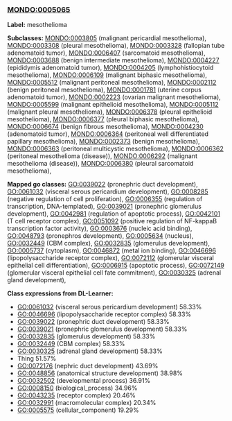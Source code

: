 
### [MONDO:0005065](http://purl.obolibrary.org/obo/MONDO_0005065)
**Label:** mesothelioma

**Subclasses:** [MONDO:0003805](http://purl.obolibrary.org/obo/MONDO_0003805) (malignant pericardial mesothelioma), [MONDO:0003308](http://purl.obolibrary.org/obo/MONDO_0003308) (pleural mesothelioma), [MONDO:0003328](http://purl.obolibrary.org/obo/MONDO_0003328) (fallopian tube adenomatoid tumor), [MONDO:0006407](http://purl.obolibrary.org/obo/MONDO_0006407) (sarcomatoid mesothelioma), [MONDO:0003688](http://purl.obolibrary.org/obo/MONDO_0003688) (benign intermediate mesothelioma), [MONDO:0004227](http://purl.obolibrary.org/obo/MONDO_0004227) (epididymis adenomatoid tumor), [MONDO:0004205](http://purl.obolibrary.org/obo/MONDO_0004205) (lymphohistiocytoid mesothelioma), [MONDO:0006109](http://purl.obolibrary.org/obo/MONDO_0006109) (malignant biphasic mesothelioma), [MONDO:0005512](http://purl.obolibrary.org/obo/MONDO_0005512) (malignant peritoneal mesothelioma), [MONDO:0002112](http://purl.obolibrary.org/obo/MONDO_0002112) (benign peritoneal mesothelioma), [MONDO:0001781](http://purl.obolibrary.org/obo/MONDO_0001781) (uterine corpus adenomatoid tumor), [MONDO:0002223](http://purl.obolibrary.org/obo/MONDO_0002223) (ovarian malignant mesothelioma), [MONDO:0005599](http://purl.obolibrary.org/obo/MONDO_0005599) (malignant epithelioid mesothelioma), [MONDO:0005112](http://purl.obolibrary.org/obo/MONDO_0005112) (malignant pleural mesothelioma), [MONDO:0006378](http://purl.obolibrary.org/obo/MONDO_0006378) (pleural epithelioid mesothelioma), [MONDO:0006377](http://purl.obolibrary.org/obo/MONDO_0006377) (pleural biphasic mesothelioma), [MONDO:0006674](http://purl.obolibrary.org/obo/MONDO_0006674) (benign fibrous mesothelioma), [MONDO:0004230](http://purl.obolibrary.org/obo/MONDO_0004230) (adenomatoid tumor), [MONDO:0006364](http://purl.obolibrary.org/obo/MONDO_0006364) (peritoneal well differentiated papillary mesothelioma), [MONDO:0002373](http://purl.obolibrary.org/obo/MONDO_0002373) (benign mesothelioma), [MONDO:0006363](http://purl.obolibrary.org/obo/MONDO_0006363) (peritoneal multicystic mesothelioma), [MONDO:0006362](http://purl.obolibrary.org/obo/MONDO_0006362) (peritoneal mesothelioma (disease)), [MONDO:0006292](http://purl.obolibrary.org/obo/MONDO_0006292) (malignant mesothelioma (disease)), [MONDO:0006380](http://purl.obolibrary.org/obo/MONDO_0006380) (pleural sarcomatoid mesothelioma), 

**Mapped go classes:** [GO:0039022](http://purl.obolibrary.org/obo/GO_0039022) (pronephric duct development), [GO:0061032](http://purl.obolibrary.org/obo/GO_0061032) (visceral serous pericardium development), [GO:0008285](http://purl.obolibrary.org/obo/GO_0008285) (negative regulation of cell proliferation), [GO:0006355](http://purl.obolibrary.org/obo/GO_0006355) (regulation of transcription, DNA-templated), [GO:0039021](http://purl.obolibrary.org/obo/GO_0039021) (pronephric glomerulus development), [GO:0042981](http://purl.obolibrary.org/obo/GO_0042981) (regulation of apoptotic process), [GO:0042101](http://purl.obolibrary.org/obo/GO_0042101) (T cell receptor complex), [GO:0051092](http://purl.obolibrary.org/obo/GO_0051092) (positive regulation of NF-kappaB transcription factor activity), [GO:0003676](http://purl.obolibrary.org/obo/GO_0003676) (nucleic acid binding), [GO:0048793](http://purl.obolibrary.org/obo/GO_0048793) (pronephros development), [GO:0005634](http://purl.obolibrary.org/obo/GO_0005634) (nucleus), [GO:0032449](http://purl.obolibrary.org/obo/GO_0032449) (CBM complex), [GO:0032835](http://purl.obolibrary.org/obo/GO_0032835) (glomerulus development), [GO:0005737](http://purl.obolibrary.org/obo/GO_0005737) (cytoplasm), [GO:0046872](http://purl.obolibrary.org/obo/GO_0046872) (metal ion binding), [GO:0046696](http://purl.obolibrary.org/obo/GO_0046696) (lipopolysaccharide receptor complex), [GO:0072112](http://purl.obolibrary.org/obo/GO_0072112) (glomerular visceral epithelial cell differentiation), [GO:0006915](http://purl.obolibrary.org/obo/GO_0006915) (apoptotic process), [GO:0072149](http://purl.obolibrary.org/obo/GO_0072149) (glomerular visceral epithelial cell fate commitment), [GO:0030325](http://purl.obolibrary.org/obo/GO_0030325) (adrenal gland development), 

**Class expressions from DL-Learner:**

- [GO:0061032](http://purl.obolibrary.org/obo/GO_0061032) (visceral serous pericardium development) 58.33%
- [GO:0046696](http://purl.obolibrary.org/obo/GO_0046696) (lipopolysaccharide receptor complex) 58.33%
- [GO:0039022](http://purl.obolibrary.org/obo/GO_0039022) (pronephric duct development) 58.33%
- [GO:0039021](http://purl.obolibrary.org/obo/GO_0039021) (pronephric glomerulus development) 58.33%
- [GO:0032835](http://purl.obolibrary.org/obo/GO_0032835) (glomerulus development) 58.33%
- [GO:0032449](http://purl.obolibrary.org/obo/GO_0032449) (CBM complex) 58.33%
- [GO:0030325](http://purl.obolibrary.org/obo/GO_0030325) (adrenal gland development) 58.33%
- Thing 51.57%
- [GO:0072176](http://purl.obolibrary.org/obo/GO_0072176) (nephric duct development) 43.69%
- [GO:0048856](http://purl.obolibrary.org/obo/GO_0048856) (anatomical structure development) 38.98%
- [GO:0032502](http://purl.obolibrary.org/obo/GO_0032502) (developmental process) 36.91%
- [GO:0008150](http://purl.obolibrary.org/obo/GO_0008150) (biological_process) 34.96%
- [GO:0043235](http://purl.obolibrary.org/obo/GO_0043235) (receptor complex) 20.46%
- [GO:0032991](http://purl.obolibrary.org/obo/GO_0032991) (macromolecular complex) 20.34%
- [GO:0005575](http://purl.obolibrary.org/obo/GO_0005575) (cellular_component) 19.29%


